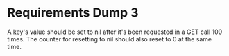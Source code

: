 Requirements Dump 3
===

A key's value should be set to nil after it's been requested in a GET call 100 times. The counter for resetting to nil should also reset to 0 at the same time.
